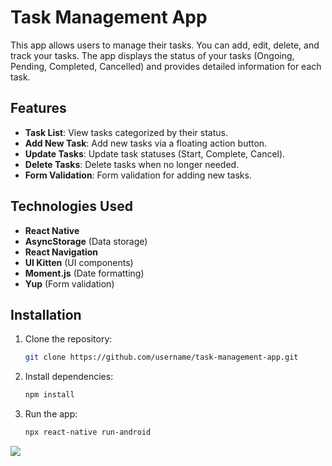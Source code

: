 # Task Management App

This app allows users to manage their tasks. You can add, edit, delete, and track your tasks. The app displays the status of your tasks (Ongoing, Pending, Completed, Cancelled) and provides detailed information for each task.

## Features

- **Task List**: View tasks categorized by their status.
- **Add New Task**: Add new tasks via a floating action button.
- **Update Tasks**: Update task statuses (Start, Complete, Cancel).
- **Delete Tasks**: Delete tasks when no longer needed.
- **Form Validation**: Form validation for adding new tasks.

## Technologies Used

- **React Native**
- **AsyncStorage** (Data storage)
- **React Navigation**
- **UI Kitten** (UI components)
- **Moment.js** (Date formatting)
- **Yup** (Form validation)

## Installation

1. Clone the repository:

   ```bash
   git clone https://github.com/username/task-management-app.git
   ```

2. Install dependencies:

   ```bash
   npm install
   ```

3. Run the app:

   ```bash
   npx react-native run-android
   ```

![](output.gif)
